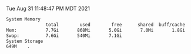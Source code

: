 Tue Aug 31 11:48:47 PM MDT 2021
```bash
System Memory
               total        used        free      shared  buff/cache   available
Mem:           7.7Gi       868Mi       5.0Gi       7.0Mi       1.8Gi       6.5Gi
Swap:          7.6Gi       540Mi       7.1Gi
System Storage
649M	.
```
